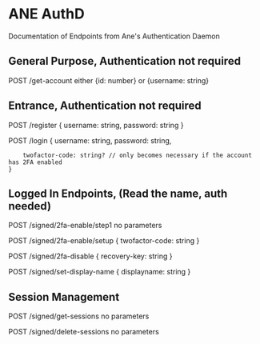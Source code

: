 # ANE AuthD 

Documentation of Endpoints from Ane's Authentication Daemon


## General Purpose, Authentication not required

POST /get-account
    either
        {id: number}
    or 
        {username: string}

##  Entrance, Authentication not required

POST /register
    {
        username: string,
        password: string
    }

POST /login
    {
        username: string,
        password: string,

        twofactor-code: string? // only becomes necessary if the account has 2FA enabled
    }


## Logged In Endpoints, (Read the name, auth needed)

POST /signed/2fa-enable/step1
    no parameters

POST /signed/2fa-enable/setup
    {
        twofactor-code: string
    }

POST /signed/2fa-disable
    {
        recovery-key: string
    }

POST /signed/set-display-name
    {
        displayname: string
    }

## Session Management

POST /signed/get-sessions
    no parameters

POST /signed/delete-sessions
    no parameters

